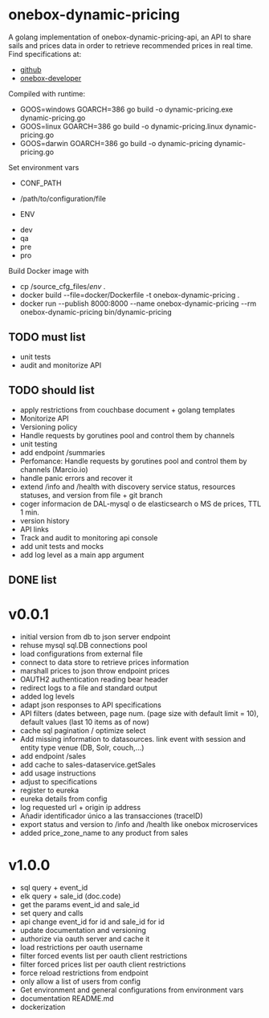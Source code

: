 # onebox-dynamic-pricing
A golang implementation of onebox-dynamic-pricing-api, an API to share sails and prices data in order to retrieve recommended prices in real time.
Find specifications at:
+ [github](https://github.com/joliva-ob/onebox-dynamic-pricing-api)
+ [onebox-developer](http://developer.oneboxtickets.com/dynamic-pricing-api)

Compiled with runtime: 
+ GOOS=windows GOARCH=386 go build -o dynamic-pricing.exe dynamic-pricing.go
+ GOOS=linux GOARCH=386 go build -o dynamic-pricing.linux dynamic-pricing.go
+ GOOS=darwin GOARCH=386 go build -o dynamic-pricing dynamic-pricing.go

Set environment vars
+ CONF_PATH
 - /path/to/configuration/file
+ ENV
 - dev
 - qa
 - pre
 - pro

Build Docker image with
+ cp /source_cfg_files/*env* .
+ docker build --file=docker/Dockerfile -t onebox-dynamic-pricing .
+ docker run --publish 8000:8000 --name onebox-dynamic-pricing --rm onebox-dynamic-pricing bin/dynamic-pricing


## TODO must list
+ unit tests
+ audit and monitorize API

## TODO should list
+ apply restrictions from couchbase document + golang templates
+ Monitorize API
+ Versioning policy
+ Handle requests by gorutines pool and control them by channels
+ unit testing
+ add endpoint /summaries
+ Perfomance: Handle requests by gorutines pool and control them by channels (Marcio.io)
+ handle panic errors and recover it
+ extend /info and /health with discovery service status, resources statuses, and version from file + git branch
+ coger informacion de DAL-mysql o de elasticsearch o MS de prices, TTL 1 min.
+ version history
+ API links
+ Track and audit to monitoring api console
+ add unit tests and mocks
+ add log level as a main app argument


## DONE list

# v0.0.1
+ initial version from db to json server endpoint
+ rehuse mysql sql.DB connections pool
+ load configurations from external file
+ connect to data store to retrieve prices information
+ marshall prices to json throw endpoint prices
+ OAUTH2 authentication reading bear header
+ redirect logs to a file and standard output
+ added log levels
+ adapt json responses to API specifications
+ API filters (dates between, page num. (page size with default limit = 10), default values (last 10 items as of now)
+ cache sql pagination / optimize select
+ Add missing information to datasources. link event with session and entity type venue (DB, Solr, couch,...)
+ add endpoint /sales
+ add cache to sales-dataservice.getSales
+ add usage instructions
+ adjust to specifications
+ register to eureka
+ eureka details from config
+ log requested url + origin ip address
+ Añadir identificador único a las transacciones (traceID)
+ export status and version to /info and /health like onebox microservices
+ added price_zone_name to any product from sales

# v1.0.0
+ sql query + event_id
+ elk query + sale_id (doc.code)
+ get the params event_id and sale_id
+ set query and calls
+ api change event_id for id and sale_id for id
+ update documentation and versioning
+ authorize via oauth server and cache it
+ load restrictions per oauth username
+ filter forced events list per oauth client restrictions
+ filter forced prices list per oauth client restrictions
+ force reload restrictions from endpoint
+ only allow a list of users from config
+ Get environment and general configurations from environment vars
+ documentation README.md
+ dockerization